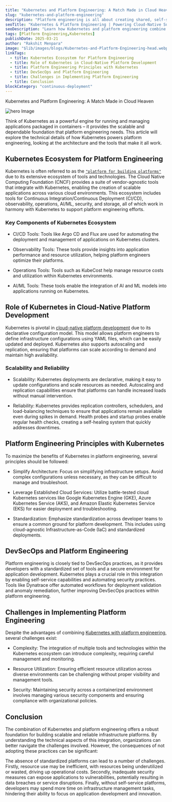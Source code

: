 ```yaml
---
title: "Kubernetes and Platform Engineering: A Match Made in Cloud Heaven"
slug: "kubernetes-and-platform-engineering"
description: "Platform engineering is all about creating shared, self-service infrastructure platforms that internal teams can use. It's a hot topic these days because it can really boost system reliability, efficiency, and how quickly we can deliver software. A key player in this space is Kubernetes."
seoTitle: "Kubernetes & Platform Engineering | Powering Cloud-Native Success | Improwised Tech"
seoDescription: "Learn how Kubernetes and platform engineering combine to streamline deployment, scale infrastructure, and power cloud-native apps with speed and reliability."
tags: [Platform Engineering,Kubernetes]
publishDate: 2025-03-21
author: "Rakshit Menpara"
image: "$lib/images/blogs/Kubernetes-and-Platform-Engineering-head.webp"
linkTags:
  - title: Kubernetes Ecosystem for Platform Engineering
  - title: Role of Kubernetes in Cloud-Native Platform Development
  - title: Platform Engineering Principles with Kubernetes
  - title: DevSecOps and Platform Engineering
  - title: Challenges in Implementing Platform Engineering
  - title: Conclusion
blockCategory: "continuous-deployment"
---
```


Kubernetes and Platform Engineering: A Match Made in Cloud Heaven

![hero Image]($lib/images/blogs/Kubernetes-and-Platform-Engineering-body.svg)

Think of Kubernetes as a powerful engine for running and managing applications packaged in containers – it provides the scalable and dependable foundation that platform engineering needs. This article will explore the technical details of how Kubernetes powers platform engineering, looking at the architecture and the tools that make it all work.

## Kubernetes Ecosystem for Platform Engineering

Kubernetes is often referred to as the [`"platform for building platforms"`](/services/platform-engineering/) due to its extensive ecosystem of tools and technologies. The Cloud Native Computing Foundation (CNCF) provides a suite of vendor-agnostic tools that integrate with Kubernetes, enabling the creation of scalable applications across various cloud environments. This ecosystem includes tools for Continuous Integration/Continuous Deployment (CI/CD), observability, operations, AI/ML, security, and storage, all of which work in harmony with Kubernetes to support platform engineering efforts.

### Key Components of Kubernetes Ecosystem

* CI/CD Tools: Tools like Argo CD and Flux are used for automating the deployment and management of applications on Kubernetes clusters.

* Observability Tools: These tools provide insights into application performance and resource utilization, helping platform engineers optimize their platforms.

* Operations Tools: Tools such as KubeCost help manage resource costs and utilization within Kubernetes environments.

* AI/ML Tools: These tools enable the integration of AI and ML models into applications running on Kubernetes.

## Role of Kubernetes in Cloud-Native Platform Development

Kubernetes is pivotal in [cloud-native platform development](/blog/Scaling-Tech-Infrastructure-with-Platform-Engineering/) due to its declarative configuration model. This model allows platform engineers to define infrastructure configurations using YAML files, which can be easily updated and deployed. Kubernetes also supports autoscaling and replication, ensuring that platforms can scale according to demand and maintain high availability.

### Scalability and Reliability

* Scalability: Kubernetes deployments are declarative, making it easy to update configurations and scale resources as needed. Autoscaling and replication capabilities ensure that platforms can handle increased loads without manual intervention.

* Reliability: Kubernetes provides replication controllers, schedulers, and load-balancing techniques to ensure that applications remain available even during spikes in demand. Health probes and startup probes enable regular health checks, creating a self-healing system that quickly addresses downtimes.

## Platform Engineering Principles with Kubernetes

To maximize the benefits of Kubernetes in platform engineering, several principles should be followed:

- Simplify Architecture: Focus on simplifying infrastructure setups. Avoid complex configurations unless necessary, as they can be difficult to manage and troubleshoot.

- Leverage Established Cloud Services: Utilize battle-tested cloud Kubernetes services like Google Kubernetes Engine (GKE), Azure Kubernetes Service (AKS), and Amazon Elastic Kubernetes Service (EKS) for easier deployment and troubleshooting.

- Standardization: Emphasize standardization across developer teams to ensure a common ground for platform development. This includes using cloud-agnostic Infrastructure-as-Code (IaC) and standardized deployments.

## DevSecOps and Platform Engineering

Platform engineering is closely tied to DevSecOps practices, as it provides developers with a standardized set of tools and a secure environment for application development. Kubernetes plays a crucial role in this integration by enabling self-service capabilities and automating security practices. Tools like Dynatrace offer automated workflows for deployment validation and anomaly remediation, further improving DevSecOps practices within platform engineering.

## Challenges in Implementing Platform Engineering

Despite the advantages of combining [Kubernetes with platform engineering](/blog/kubernetes-why-its-foundation-not-destination/), several challenges exist:

* Complexity: The integration of multiple tools and technologies within the Kubernetes ecosystem can introduce complexity, requiring careful management and monitoring.

* Resource Utilization: Ensuring efficient resource utilization across diverse environments can be challenging without proper visibility and management tools.

* Security: Maintaining security across a containerized environment involves managing various security components and ensuring compliance with organizational policies.

## Conclusion

The combination of Kubernetes and platform engineering offers a robust foundation for building scalable and reliable infrastructure platforms. By understanding the technical aspects of this integration, organizations can better navigate the challenges involved. However, the consequences of not adopting these practices can be significant:

The absence of standardized platforms can lead to a number of challenges. Firstly, resource use may be inefficient, with resources being underutilized or wasted, driving up operational costs. Secondly, inadequate security measures can expose applications to vulnerabilities, potentially resulting in data breaches or service disruptions. Finally, without self-service platforms, developers may spend more time on infrastructure management tasks, hindering their ability to focus on application development and innovation.


